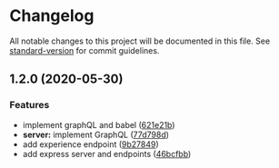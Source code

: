 # Changelog

All notable changes to this project will be documented in this file. See [standard-version](https://github.com/conventional-changelog/standard-version) for commit guidelines.

## 1.2.0 (2020-05-30)


### Features

* implement graphQL and babel ([621e21b](https://github.com/youssef103/sandra/commit/621e21b91519ec1d3a39145a98aaeb457a9a8bf3))
* **server:** implement GraphQL ([77d798d](https://github.com/youssef103/sandra/commit/77d798d654a3cd58b41961702f0fa27bb967a432))
* add experience endpoint ([9b27849](https://github.com/youssef103/sandra/commit/9b27849a86f52a895e8a9ba0ffb017f308e591a5))
* add express server and endpoints ([46bcfbb](https://github.com/youssef103/sandra/commit/46bcfbbcd28827f1594dfc404c63523198dde2c6))
